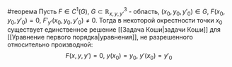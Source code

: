 #теорема 
Пусть $F \in C^1(G)$, $G \subset \mathbb{R}^3_{x,y,y'}$ - область, $(x_0, y_0, y'_0 ) \in G$, $F(x_0, y_0, y'_0) = 0$, $F'_{y'}(x_0, y_0, y'_0) \neq 0$. Тогда в некоторой окрестности точки $x_0$ существует единственное решение [[Задача Коши|задачи Коши]] для [[Уравнение первого порядка|уравнения]], не разрешенного относительно производной:
$$F(x, y, y') = 0,\ y(x_0) = y_0,\ y'(x_0) = y'_0$$
